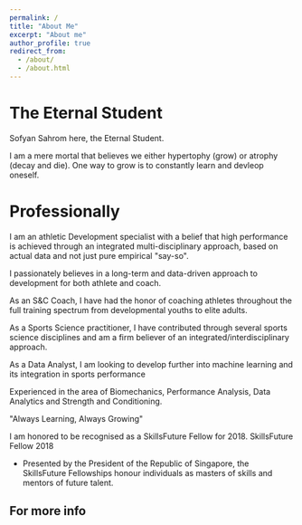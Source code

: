 ```yaml
---
permalink: /
title: "About Me"
excerpt: "About me"
author_profile: true
redirect_from: 
  - /about/
  - /about.html
---
```


The Eternal Student
======
Sofyan Sahrom here, the Eternal Student. 

I am a mere mortal that believes we either hypertophy (grow) or atrophy (decay and die). One way to grow is to constantly learn and devleop oneself.


Professionally
======

I am an athletic Development specialist with a belief that high performance is achieved through an integrated multi-disciplinary approach, based on actual data and not just pure empirical "say-so". 

I passionately believes in a long-term and data-driven approach to development for both athlete and coach.

As an S&C Coach, I have had the honor of coaching athletes throughout the full training spectrum from developmental youths to elite adults. 

As a Sports Science practitioner, I have contributed through several sports science disciplines and am a firm believer of an integrated/interdisciplinary approach. 

As a Data Analyst, I am looking to develop further into machine learning and its integration in sports performance

Experienced in the area of Biomechanics, Performance Analysis, Data Analytics and Strength and Conditioning. 

"Always Learning, Always Growing"

I am honored to be recognised as a SkillsFuture Fellow for 2018. 
SkillsFuture Fellow 2018

- Presented by the President of the Republic of Singapore, the SkillsFuture Fellowships honour individuals as masters of skills and mentors of future talent.

For more info
------


